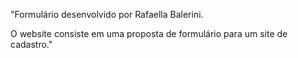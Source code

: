 "Formulário desenvolvido por Rafaella Balerini.

O website consiste em uma proposta de formulário para um site de cadastro."
